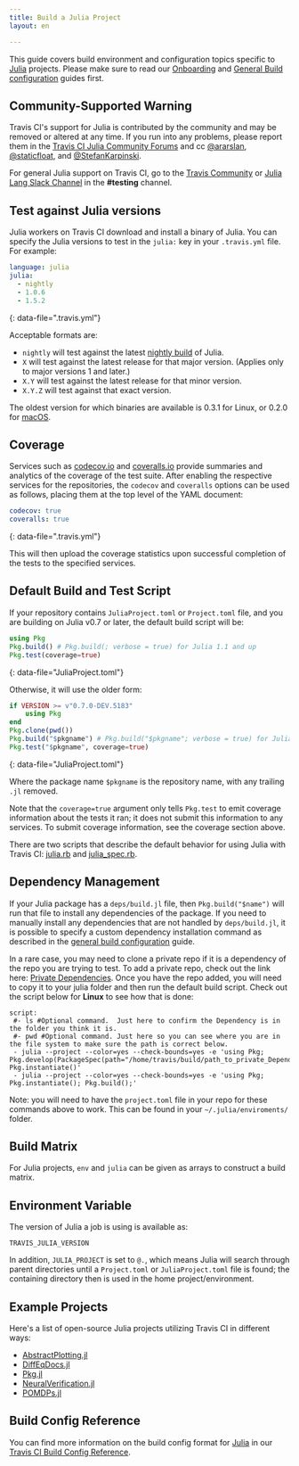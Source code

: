 ```yaml
---
title: Build a Julia Project
layout: en

---
```



This guide covers build environment and configuration topics specific to
[Julia](http://julialang.org) projects. Please make sure to read our
[Onboarding](/user/onboarding/) and
[General Build configuration](/user/customizing-the-build/) guides first.

## Community-Supported Warning

Travis CI's support for Julia is contributed by the community and may be removed
or altered at any time. If you run into any problems, please report them in the
[Travis CI Julia Community Forums](https://travis-ci.community/c/languages/julia)
and cc [@ararslan](https://github.com/ararslan), [@staticfloat](https://github.com/staticfloat), and [@StefanKarpinski](https://github.com/StefanKarpinski).

For general Julia support on Travis CI, go to the [Travis Community](https://travis-ci.community/c/languages/julia) or [Julia Lang Slack Channel](https://julialang.org/slack/) in the __#testing__ channel.

## Test against Julia versions

Julia workers on Travis CI download and install a binary of Julia. You can specify
the Julia versions to test in the `julia:` key in your `.travis.yml` file. For example:

```yaml
language: julia
julia:
  - nightly
  - 1.0.6
  - 1.5.2
```
{: data-file=".travis.yml"}

Acceptable formats are:
 - `nightly` will test against the latest [nightly build](https://julialang.org/downloads/nightlies/)
of Julia.
 - `X` will test against the latest release for that major version. (Applies only to major versions 1 and later.)
 - `X.Y` will test against the latest release for that minor version.
 - `X.Y.Z` will test against that exact version.

The oldest version for which binaries are available is 0.3.1 for Linux,
or 0.2.0 for [macOS](/user/multi-os/).

## Coverage

Services such as [codecov.io](https://codecov.io) and [coveralls.io](https://coveralls.io)
provide summaries and analytics of the coverage of the test suite.
After enabling the respective services for the repositories, the `codecov` and `coveralls`
options can be used as follows, placing them at the top level of the YAML document:

```yaml
codecov: true
coveralls: true
```
{: data-file=".travis.yml"}

This will then upload the coverage statistics upon successful completion of the tests to
the specified services.

## Default Build and Test Script

If your repository contains `JuliaProject.toml` or `Project.toml` file, and you are
building on Julia v0.7 or later, the default build script will be:

```julia
using Pkg
Pkg.build() # Pkg.build(; verbose = true) for Julia 1.1 and up
Pkg.test(coverage=true)
```
{: data-file="JuliaProject.toml"}

Otherwise, it will use the older form:

```julia
if VERSION >= v"0.7.0-DEV.5183"
    using Pkg
end
Pkg.clone(pwd())
Pkg.build("$pkgname") # Pkg.build("$pkgname"; verbose = true) for Julia 1.1 and up
Pkg.test("$pkgname", coverage=true)
```
{: data-file="JuliaProject.toml"}

Where the package name `$pkgname` is the repository name, with any trailing `.jl` removed.

Note that the `coverage=true` argument only tells `Pkg.test` to emit coverage information
about the tests it ran; it does not submit this information to any services.
To submit coverage information, see the coverage section above.

There are two scripts that describe the default behavior for using Julia with Travis CI:
 [julia.rb](https://github.com/travis-ci/travis-build/blob/master/lib/travis/build/script/julia.rb)
 and [julia_spec.rb](https://github.com/travis-ci/travis-build/blob/master/spec/build/script/julia_spec.rb).

## Dependency Management

If your Julia package has a `deps/build.jl` file, then `Pkg.build("$name")`
will run that file to install any dependencies of the package. If you need
to manually install any dependencies that are not handled by `deps/build.jl`,
it is possible to specify a custom dependency installation command as described
in the [general build configuration](/user/customizing-the-build/) guide.

In a rare case, you may need to clone a private repo if it is a dependency of the repo you are trying to test. To add a private repo, check out the link here: [Private Dependencies](/user/private-dependencies/).  Once you have the repo added, you will need to copy it to your julia folder and then run the default build script.  Check out the script below for __Linux__ to see how that is done: 

```
script:
 #- ls #Optional command.  Just here to confirm the Dependency is in the folder you think it is. 
 #- pwd #Optional command. Just here so you can see where you are in the file system to make sure the path is correct below. 
 - julia --project --color=yes --check-bounds=yes -e 'using Pkg; Pkg.develop(PackageSpec(path="/home/travis/build/path_to_private_Dependency")); Pkg.instantiate()'
 - julia --project --color=yes --check-bounds=yes -e 'using Pkg; Pkg.instantiate(); Pkg.build();'
 ```
Note: you will need to have the `project.toml` file in your repo for these commands above to work. This can be found in your `~/.julia/enviroments/` folder. 

## Build Matrix

For Julia projects, `env` and `julia` can be given as arrays
to construct a build matrix.

## Environment Variable

The version of Julia a job is using is available as:

```
TRAVIS_JULIA_VERSION
```

In addition, `JULIA_PROJECT` is set to `@.`, which means Julia will search through parent directories until a `Project.toml` or `JuliaProject.toml` file is found; the containing directory then is used in the home project/environment.

## Example Projects

Here's a list of open-source Julia projects utilizing Travis CI in different ways:
- [AbstractPlotting.jl](https://github.com/JuliaPlots/AbstractPlotting.jl/blob/master/.travis.yml)
- [DiffEqDocs.jl](https://github.com/JuliaDiffEq/DiffEqDocs.jl/blob/master/.travis.yml)
- [Pkg.jl](https://github.com/JuliaLang/Pkg.jl/blob/master/.travis.yml)
- [NeuralVerification.jl](https://github.com/sisl/NeuralVerification.jl/blob/master/.travis.yml)
- [POMDPs.jl](https://github.com/JuliaPOMDP/POMDPs.jl/blob/master/.travis.yml)

## Build Config Reference

You can find more information on the build config format for [Julia](https://config.travis-ci.com/ref/language/julia) in our [Travis CI Build Config Reference](https://config.travis-ci.com/).

